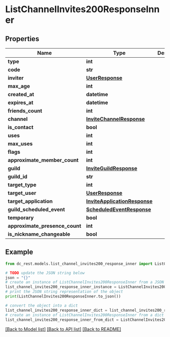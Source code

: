 # ListChannelInvites200ResponseInner


## Properties

Name | Type | Description | Notes
------------ | ------------- | ------------- | -------------
**type** | **int** |  | [optional] 
**code** | **str** |  | 
**inviter** | [**UserResponse**](UserResponse.md) |  | [optional] 
**max_age** | **int** |  | [optional] 
**created_at** | **datetime** |  | [optional] 
**expires_at** | **datetime** |  | [optional] 
**friends_count** | **int** |  | [optional] 
**channel** | [**InviteChannelResponse**](InviteChannelResponse.md) |  | [optional] 
**is_contact** | **bool** |  | [optional] 
**uses** | **int** |  | [optional] 
**max_uses** | **int** |  | [optional] 
**flags** | **int** |  | [optional] 
**approximate_member_count** | **int** |  | [optional] 
**guild** | [**InviteGuildResponse**](InviteGuildResponse.md) |  | [optional] 
**guild_id** | **str** |  | [optional] 
**target_type** | **int** |  | [optional] 
**target_user** | [**UserResponse**](UserResponse.md) |  | [optional] 
**target_application** | [**InviteApplicationResponse**](InviteApplicationResponse.md) |  | [optional] 
**guild_scheduled_event** | [**ScheduledEventResponse**](ScheduledEventResponse.md) |  | [optional] 
**temporary** | **bool** |  | [optional] 
**approximate_presence_count** | **int** |  | [optional] 
**is_nickname_changeable** | **bool** |  | [optional] 

## Example

```python
from dc_rest.models.list_channel_invites200_response_inner import ListChannelInvites200ResponseInner

# TODO update the JSON string below
json = "{}"
# create an instance of ListChannelInvites200ResponseInner from a JSON string
list_channel_invites200_response_inner_instance = ListChannelInvites200ResponseInner.from_json(json)
# print the JSON string representation of the object
print(ListChannelInvites200ResponseInner.to_json())

# convert the object into a dict
list_channel_invites200_response_inner_dict = list_channel_invites200_response_inner_instance.to_dict()
# create an instance of ListChannelInvites200ResponseInner from a dict
list_channel_invites200_response_inner_from_dict = ListChannelInvites200ResponseInner.from_dict(list_channel_invites200_response_inner_dict)
```
[[Back to Model list]](../README.md#documentation-for-models) [[Back to API list]](../README.md#documentation-for-api-endpoints) [[Back to README]](../README.md)


